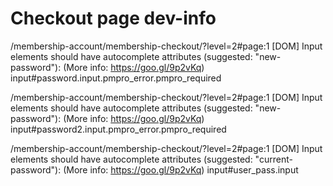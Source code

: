 # Checkout page dev-info

/membership-account/membership-checkout/?level=2#page:1 [DOM] Input elements should have autocomplete attributes (suggested: "new-password"): (More info: https://goo.gl/9p2vKq) input#password.input.pmpro_error.pmpro_required

/membership-account/membership-checkout/?level=2#page:1 [DOM] Input elements should have autocomplete attributes (suggested: "new-password"): (More info: https://goo.gl/9p2vKq) input#password2.input.pmpro_error.pmpro_required

/membership-account/membership-checkout/?level=2#page:1 [DOM] Input elements should have autocomplete attributes (suggested: "current-password"): (More info: https://goo.gl/9p2vKq) input#user_pass.input